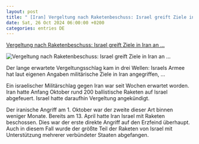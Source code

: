 ```yaml
---
layout: post
title: " [Iran] Vergeltung nach Raketenbeschuss: Israel greift Ziele in Iran an ..."
date: Sat, 26 Oct 2024 06:00:00 +0200
categories: entries DE
---
```

[Vergeltung nach Raketenbeschuss: Israel greift Ziele in Iran an ...](https://www.spiegel.de/ausland/israel-iran-berichte-ueber-explosionen-in-teheran-moegliche-militaerschlaege-israels-a-49411793-72c4-47cb-b148-8622c999959e)

![Vergeltung nach Raketenbeschuss: Israel greift Ziele in Iran an ...](https://cdn.prod.www.spiegel.de/images/b142f9ac-0465-4768-9171-038080150782_w1200_r1.778_fpx71_fpy63.jpg)

Der lange erwartete Vergeltungsschlag kam in drei Wellen: Israels Armee hat laut eigenen Angaben militärische Ziele in Iran angegriffen, ...

Ein israelischer Militärschlag gegen Iran war seit Wochen erwartet worden. Iran hatte Anfang Oktober rund 200 ballistische Raketen auf Israel abgefeuert. Israel hatte daraufhin Vergeltung angekündigt.

Der iranische Angriff am 1. Oktober war der zweite dieser Art binnen weniger Monate. Bereits am 13. April hatte Iran Israel mit Raketen beschossen. Dies war der erste direkte Angriff auf den Erzfeind überhaupt. Auch in diesem Fall wurde der größte Teil der Raketen von Israel mit Unterstützung mehrerer verbündeter Staaten abgefangen.

